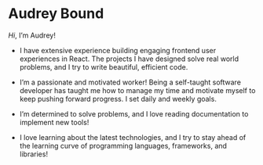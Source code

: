 # Audrey Bound


*Hi*, I’m Audrey!

+ I have extensive experience building engaging frontend user experiences in React. The projects I have designed solve real world problems, and I try to write beautiful, efficient code.

+ I’m a passionate and motivated worker! Being a self-taught software developer has taught me how to manage my time and motivate myself to keep pushing forward progress. I set daily and weekly goals.

+ I’m determined to solve problems, and I love reading documentation to implement new tools!

+ I love learning about the latest technologies, and I try to stay ahead of the learning curve of programming languages, frameworks, and libraries!
